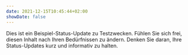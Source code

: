 ```yaml
---
date: 2021-12-15T10:45:44+02:00
showDate: false
---
```

Dies ist ein Beispiel-Status-Update zu Testzwecken.
Fühlen Sie sich frei, diesen Inhalt nach Ihren Bedürfnissen zu ändern.
Denken Sie daran, Ihre Status-Updates kurz und informativ zu halten.
